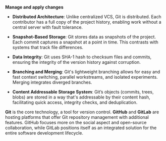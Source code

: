 **Manage and apply changes**
- **Distributed Architecture**: Unlike centralized VCS, Git is distributed. Each contributor has a full copy of the project history, enabling work without a central server with fault tolerance.
    
- **Snapshot-Based Storage**: Git stores data as snapshots of the project. Each commit captures a snapshot at a point in time. This contrasts with systems that track file differences.
    
- **Data Integrity**: Git uses SHA-1 hash to checksum files and commits, ensuring the integrity of the version history against corruption.
    
- **Branching and Merging**: Git's lightweight branching allows for easy and fast context switching, parallel workstreams, and isolated experiments. Merging integrates diverged branches.
    
- **Content Addressable Storage System**: Git’s objects (commits, trees, blobs) are stored in a way that's addressable by their content hash, facilitating quick access, integrity checks, and deduplication.

**Git** is the core technology, a tool for version control.
**GitHub** and **GitLab** are hosting platforms that offer Git repository management with additional features. GitHub focuses more on the social aspect and open-source collaboration, while GitLab positions itself as an integrated solution for the entire software development lifecycle.
